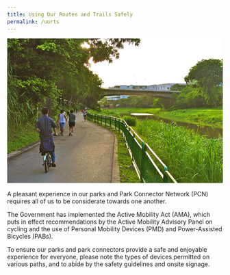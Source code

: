 ```yaml
---
title: Using Our Routes and Trails Safely
permalink: /uorts
---
```

![Alt text for image on Isomer site](/images/Ulu%20Pandan%202.jpeg)

A pleasant experience in our parks and Park Connector Network (PCN) requires all of us to be considerate towards one another.

The Government has implemented the Active Mobility Act (AMA), which puts in effect recommendations by the Active Mobility Advisory Panel on cycling and the use of Personal Mobility Devices (PMD) and Power-Assisted Bicycles (PABs).

To ensure our parks and park connectors provide a safe and enjoyable experience for everyone, please note the types of devices permitted on various paths, and to abide by the safety guidelines and onsite signage.


